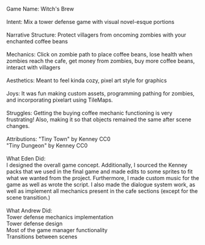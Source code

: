 Game Name: Witch's Brew \
\
Intent: Mix a tower defense game with visual novel-esque portions \
\
Narrative Structure: Protect villagers from oncoming zombies with your enchanted coffee beans \
\
Mechanics: Click on zombie path to place coffee beans, lose health when zombies reach the cafe, get money from zombies, buy more coffee beans, interact with villagers \
\
Aesthetics: Meant to feel kinda cozy, pixel art style for graphics \
\
Joys: It was fun making custom assets, programming pathing for zombies, and incorporating pixelart using TileMaps. \
\
Struggles: Getting the buying coffee mechanic functioning is very frustrating! Also, making it so that objects remained the same after scene changes.  \
\
Attributions: "Tiny Town" by Kenney CC0 \
"Tiny Dungeon" by Kenney CC0 \
\
What Eden Did: \
I designed the overall game concept. Additionally, I sourced the Kenney packs that we used in the final game and made edits to some sprites to fit what we wanted from the project. Furthermore, I made custom music for the game as well as wrote the script. I also made the dialogue system work, as well as implement all mechanics present in the cafe sections (except for the scene transition.) \
\
What Andrew Did: \
Tower defense mechanics implementation \
Tower defense design \
Most of the game manager functionality\
Transitions between scenes
